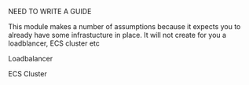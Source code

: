 NEED TO WRITE A GUIDE

This module makes a number of assumptions because it expects you to already have some infrastucture in place. It will not create for you a loadblancer, ECS cluster etc

Loadbalancer 

ECS Cluster 